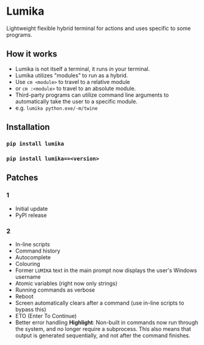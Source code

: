 # Lumika

Lightweight flexible hybrid terminal for actions and uses specific to some programs.

## How it works

- Lumika is not itself a terminal, it runs *in* your terminal.
- Lumika utilizes "modules" to run as a hybrid.
- Use `cm <module>` to travel to a relative module
- or `cm :<module>` to travel to an absolute module.
- Third-party programs can utilize command line arguments to automatically take the user to a specific module.
- e.g. `lumika python.exe/-m/twine`

## Installation

### `pip install lumika`
### `pip install lumika==<version>`

## Patches

### 1
- Initial update
- PyPI release

### 2
- In-line scripts
- Command history
- Autocomplete
- Colouring
- Former `LUMIKA` text in the main prompt now displays the user's Windows username
- Atomic variables (right now only strings)
- Running commands as verbose
- Reboot
- Screen automatically clears after a command (use in-line scripts to bypass this)
- ETO (Enter To Continue)
- Better error handling
**Highlight**: Non-built in commands now run through the system, and no longer require a subprocess. This also means that output is generated sequentially, and not after the command finishes.